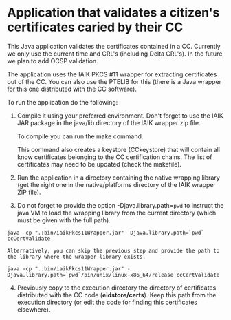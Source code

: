 # Application that validates a citizen's certificates caried by their CC

This Java application validates the certificates contained in a CC.  Currently we only use the current time and CRL's (including Delta CRL's). In the future we plan to add OCSP validation.  

The application uses the IAIK PKCS #11 wrapper for extracting certificates out of the CC. You can also use the PTELIB for this (there is a Java wrapper for this one distributed with the CC software).

To run the application do the following:

1. Compile it using your preferred environment. Don't forget to use the IAIK JAR package in the java/lib directory of the IAIK wrapper zip file.

    To compile you can run the make command.

    This command also creates a keystore (CCkeystore) that will contain all know certificates belonging to the CC certification chains. The list of certificates may need to be updated (check the makefile).

2. Run the application in a directory containing the native wrapping library (get the right one in the native/platforms directory of the IAIK wrapper ZIP file).

3. Do not forget to provide the option -Djava.library.path=`pwd` to instruct the java VM to load the wrapping library from the current directory (which must be given with the full path).
    
```
java -cp ".:bin/iaikPkcs11Wrapper.jar" -Djava.library.path=`pwd` ccCertValidate
```

    Alternatively, you can skip the previous step and provide the path to the library where the wrapper library exists.

```
java -cp ".:bin/iaikPkcs11Wrapper.jar" -Djava.library.path=`pwd`/bin/unix/linux-x86_64/release ccCertValidate
```

    
4. Previously copy to the execution directory the directory of certificates distributed with the CC code (**eidstore/certs**). Keep this path from the execution directory (or edit the code for finding this certificates elsewhere).
